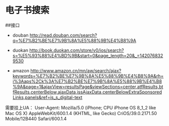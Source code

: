 # 电子书搜索

##接口

* douban http://read.douban.com/search?q=%E7%B2%BE%E7%9B%8A%E5%88%9B%E4%B8%9A

* duokan http://book.duokan.com/store/v0/ios/search?s=%E5%93%88%E4%BD%9B&start=0&page_length=20&_=1420768329530

* amazon http://www.amazon.cn/mn/aw/search/ajax?keywords=%E7%B2%BE%E7%9B%8A%E5%88%9B%E4%B8%9A&rh=i%3Aaps%2Ck%3A%E7%B2%BE%E7%9B%8A%E5%88%9B%E4%B8%9A&page=1&ajaxView=resultsPage&viewSections=center,atfResults,btfResults,centerBelow,ajaxData,issAjaxData,centerBelowExtraSponsoredLinks,panels&ref=is_s_digital-text

需要挂上UA： User-Agent: Mozilla/5.0 (iPhone; CPU iPhone OS 8_1_2 like Mac OS X) AppleWebKit/600.1.4 (KHTML, like Gecko) CriOS/39.0.2171.50 Mobile/12B440 Safari/600.1.4


